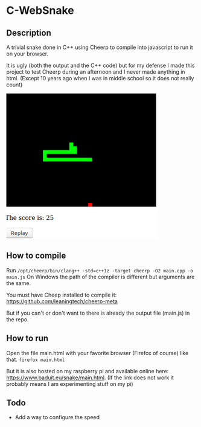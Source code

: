 # C-WebSnake
## Description
A trivial snake done in C++ using Cheerp to compile into javascript to run it on your browser.

It is ugly (both the output and the C++ code) but for my defense I made this project to test Cheerp during an afternoon and I never made anything in html. (Except 10 years ago when I was in middle school so it does not really count)

![Screenshot of the game, with the green snake in the middle and the red fruit at the bottom. The score is 25.](Screenshot.png)

## How to compile
Run `/opt/cheerp/bin/clang++ -std=c++1z -target cheerp -O2 main.cpp -o main.js`
On Windows the path of the compiler is different but arguments are the same.

You must have Cheep installed to compile it: https://github.com/leaningtech/cheerp-meta

But if you can't or don't want to there is already the output file (main.js) in the repo.

## How to run
Open the file main.html with your favorite browser (Firefox of course) like that.
`firefox main.html`

But it is also hosted on my raspberry pi and available online here: https://www.baduit.eu/snake/main.html. (If the link does not work it probably means I am experimenting stuff on my pi)

## Todo
* Add a way to configure the speed